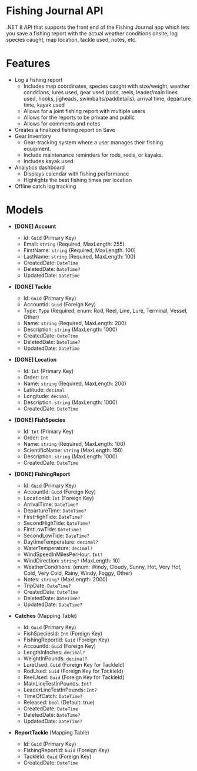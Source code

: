 # Fishing Journal API
.NET 8 API that supports the front end of the Fishing Journal app which lets you save a fishing report with the actual weather conditions onsite, log species caught, map location, tackle used, notes, etc.

# Features
- Log a fishing report 
    - Includes map coordinates, species caught with size/weight, weather conditions, lures used, gear used (rods, reels, leader/main lines used, hooks, jigheads, swimbaits/paddletails), arrival time, departure time, kayak used 
    - Allows for a joint fishing report with multiple users
    - Allows for the reports to be private and public
    - Allows for comments and notes
- Creates a finalized fishing report on Save
- Gear Inventory
    - Gear-tracking system where a user manages their fishing equipment.
    - Include maintenance reminders for rods, reels, or kayaks.
    - Includes kayak used
- Analytics dashboard
    - Displays calendar with fishing performance
    - Highlights the best fishing times per location
- Offline catch log tracking

# Models
- **[DONE] Account**
    - Id: `Guid` (Primary Key)
    - Email: `string` (Required, MaxLength: 255)
    - FirstName: `string` (Required, MaxLength: 100)
    - LastName: `string` (Required, MaxLength: 100)
    - CreatedDate: `DateTime`
    - DeletedDate: `DateTime?`
    - UpdatedDate: `DateTime`

- **[DONE] Tackle**
    - Id: `Guid` (Primary Key)
    - AccountId: `Guid` (Foreign Key)
    - Type: `Type` (Required, enum: Rod, Reel, Line, Lure, Terminal, Vessel, Other)
    - Name: `string` (Required, MaxLength: 200)
    - Description: `string` (MaxLength: 1000)
    - CreatedDate: `DateTime`
    - DeletedDate: `DateTime?`
    - UpdatedDate: `DateTime`

- **[DONE] Location**
    - Id: `Int` (Primary Key)
    - Order: `Int`
    - Name: `string` (Required, MaxLength: 200)
    - Latitude: `decimal`
    - Longitude: `decimal`
    - Description: `string` (MaxLength: 1000)
    - CreatedDate: `DateTime`

- **[DONE] FishSpecies**
    - Id: `Int` (Primary Key)
    - Order: `Int`
    - Name: `string` (Required, MaxLength: 100)
    - ScientificName: `string` (MaxLength: 150)
    - Description: `string` (MaxLength: 1000)
    - CreatedDate: `DateTime`

- **[DONE] FishingReport**
    - Id: `Guid` (Primary Key)
    - AccountId: `Guid` (Foreign Key)
    - LocationId: `Int` (Foreign Key)
    - ArrivalTime: `DateTime?`
    - DepartureTime: `DateTime?`
    - FirstHighTide: `DateTime?`
    - SecondHighTide: `DateTime?`
    - FirstLowTide: `DateTime?`
    - SecondLowTide: `DateTime?`
    - DaytimeTemperature: `decimal?`
    - WaterTemperature: `decimal?`
    - WindSpeedInMilesPerHour: `Int?`
    - WindDirection: `string?` (MaxLength: 10)
    - WeatherConditions: (enum: Windy, Cloudy, Sunny, Hot, Very Hot, Cold, Very Cold, Rainy, Windy, Foggy, Other)
    - Notes: `string?` (MaxLength: 2000)
    - TripDate: `DateTime?`
    - CreatedDate: `DateTime`
    - DeletedDate: `DateTime?`
    - UpdatedDate: `DateTime?`

- **Catches** (Mapping Table)
    - Id: `Guid` (Primary Key)
    - FishSpeciesId: `Int` (Foreign Key)
    - FishingReportId: `Guid` (Foreign Key)
    - AccountId: `Guid` (Foreign Key)
    - LengthInInches: `decimal?`
    - WeightInPounds: `decimal?`
    - LureUsed: `Guid` (Foreign Key for TackleId)
    - RodUsed: `Guid` (Foreign Key for TackleId)
    - ReelUsed: `Guid` (Foreign Key for TackleId)
    - MainLineTestInPounds: `Int?`
    - LeaderLineTestInPounds: `Int?`
    - TimeOfCatch: `DateTime?`
    - Released: `bool` (Default: true)
    - CreatedDate: `DateTime`
    - DeletedDate: `DateTime?`
    - UpdatedDate: `DateTime?`

- **ReportTackle** (Mapping Table)
    - Id: `Guid` (Primary Key)
    - FishingReportId: `Guid` (Foreign Key)
    - TackleId: `Guid` (Foreign Key)
    - CreatedDate: `DateTime`
